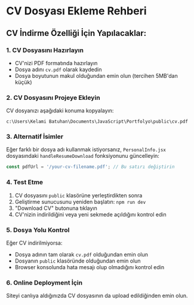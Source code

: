 # CV Dosyası Ekleme Rehberi

## CV İndirme Özelliği İçin Yapılacaklar:

### 1. CV Dosyasını Hazırlayın
- CV'nizi PDF formatında hazırlayın
- Dosya adını `cv.pdf` olarak kaydedin
- Dosya boyutunun makul olduğundan emin olun (tercihen 5MB'dan küçük)

### 2. CV Dosyasını Projeye Ekleyin
CV dosyanızı aşağıdaki konuma kopyalayın:
```
c:\Users\Kelami Batuhan\Documents\JavaScript\Portfolyo\public\cv.pdf
```

### 3. Alternatif İsimler
Eğer farklı bir dosya adı kullanmak istiyorsanız, `PersonalInfo.jsx` dosyasındaki `handleResumeDownload` fonksiyonunu güncelleyin:

```javascript
const pdfUrl = '/your-cv-filename.pdf'; // Bu satırı değiştirin
```

### 4. Test Etme
1. CV dosyasını `public` klasörüne yerleştirdikten sonra
2. Geliştirme sunucusunu yeniden başlatın: `npm run dev`
3. "Download CV" butonuna tıklayın
4. CV'nizin indirildiğini veya yeni sekmede açıldığını kontrol edin

### 5. Dosya Yolu Kontrol
Eğer CV indirilmiyorsa:
- Dosya adının tam olarak `cv.pdf` olduğundan emin olun
- Dosyanın `public` klasöründe olduğundan emin olun
- Browser konsolunda hata mesajı olup olmadığını kontrol edin

### 6. Online Deployment İçin
Siteyi canlıya aldığınızda CV dosyasının da upload edildiğinden emin olun.
